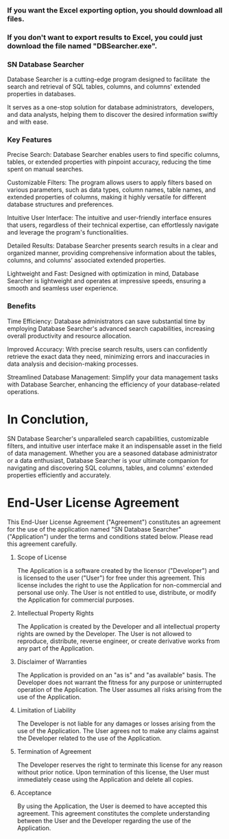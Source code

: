 
### If you want the Excel exporting option, you should download all files.

### If you don't want to export results to Excel, you could just download the file named "DBSearcher.exe".



### SN Database Searcher

Database Searcher is a cutting-edge program designed to facilitate 
the search and retrieval of SQL tables, columns, and columns' extended properties in databases.

It serves as a one-stop solution for database administrators, 
developers, and data analysts, helping them to discover the desired information swiftly and with ease.

### Key Features

Precise Search: 
Database Searcher enables users to find specific columns, tables, or extended properties with pinpoint accuracy, reducing the time spent on manual searches.

Customizable Filters: 
The program allows users to apply filters based on various parameters, such as data types, column names, table names, and extended properties of columns, making it highly versatile for different database structures and preferences.

Intuitive User Interface: 
The intuitive and user-friendly interface ensures that users, regardless of their technical expertise, can effortlessly navigate and leverage the program's functionalities.

Detailed Results: 
Database Searcher presents search results in a clear and organized manner, providing comprehensive information about the tables, columns, and columns' associated extended properties.

Lightweight and Fast: 
Designed with optimization in mind, Database Searcher is lightweight and operates at impressive speeds, ensuring a smooth and seamless user experience.

### Benefits

Time Efficiency: 
Database administrators can save substantial time by employing Database Searcher's advanced search capabilities, increasing overall productivity and resource allocation.

Improved Accuracy: 
With precise search results, users can confidently retrieve the exact data they need, minimizing errors and inaccuracies in data analysis and decision-making processes.

Streamlined Database Management: 
Simplify your data management tasks with Database Searcher, enhancing the efficiency of your database-related operations.

# In Conclution,

SN Database Searcher's unparalleled search capabilities, customizable filters, and intuitive user interface make it an indispensable asset in the field of data management.
Whether you are a seasoned database administrator or a data enthusiast, Database Searcher is your ultimate companion for navigating and discovering SQL columns, tables, and columns' extended properties efficiently and accurately.


# End-User License Agreement

   This End-User License Agreement ("Agreement") constitutes an agreement for
   the use of the application named "SN Database Searcher" ("Application") 
   under the terms and conditions stated below. Please read this agreement carefully.

1. Scope of License

   The Application is a software created by the licensor ("Developer") and
   is licensed to the user ("User") for free under this agreement.
   This license includes the right to use the Application for non-commercial and personal use only.
   The User is not entitled to use, distribute, or modify the Application for commercial purposes.

2. Intellectual Property Rights

   The Application is created by the Developer and all intellectual property rights are owned by the Developer.
   The User is not allowed to 
   reproduce, distribute, reverse engineer, or create derivative works from any part of the Application.

3. Disclaimer of Warranties

   The Application is provided on an "as is" and "as available" basis.
   The Developer does not warrant the fitness for any purpose or uninterrupted operation of the Application.
   The User assumes all risks arising from the use of the Application.

4. Limitation of Liability

   The Developer is not liable for any damages or losses arising from the use of the Application.
   The User agrees not to make any claims against the Developer related to the use of the Application.

5. Termination of Agreement

   The Developer reserves the right to terminate this license for any reason without prior notice.
   Upon termination of this license, the User must immediately cease using the Application and delete all copies.

6. Acceptance

   By using the Application, the User is deemed to have accepted this agreement.
   This agreement constitutes the complete understanding
   between the User and the Developer regarding the use of the Application.
